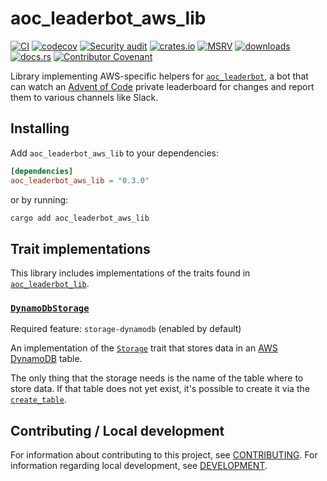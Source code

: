 # aoc_leaderbot_aws_lib

[![CI](https://github.com/clechasseur/aoc_leaderbot/actions/workflows/ci.yml/badge.svg?branch=main&event=push)](https://github.com/clechasseur/aoc_leaderbot/actions/workflows/ci.yml) [![codecov](https://codecov.io/gh/clechasseur/aoc_leaderbot/branch/main/graph/badge.svg?token=qSFdAkbb8U)](https://codecov.io/gh/clechasseur/aoc_leaderbot) [![Security audit](https://github.com/clechasseur/aoc_leaderbot/actions/workflows/audit-check.yml/badge.svg?branch=main)](https://github.com/clechasseur/aoc_leaderbot/actions/workflows/audit-check.yml) [![crates.io](https://img.shields.io/crates/v/aoc_leaderbot_aws_lib.svg)](https://crates.io/crates/aoc_leaderbot_aws_lib) [![MSRV](https://img.shields.io/crates/msrv/aoc_leaderbot_aws_lib)](https://github.com/clechasseur/aoc_leaderbot/tree/main/aoc_leaderbot_aws_lib) [![downloads](https://img.shields.io/crates/d/aoc_leaderbot_aws_lib.svg)](https://crates.io/crates/aoc_leaderbot_aws_lib) [![docs.rs](https://img.shields.io/badge/docs-latest-blue.svg)](https://docs.rs/aoc_leaderbot_aws_lib) [![Contributor Covenant](https://img.shields.io/badge/Contributor%20Covenant-2.1-4baaaa.svg)](../CODE_OF_CONDUCT.md)

Library implementing AWS-specific helpers for [`aoc_leaderbot`](https://github.com/clechasseur/aoc_leaderbot), a bot that can watch an [Advent of Code](https://adventofcode.com/) private leaderboard for changes and report them to various channels like Slack.

## Installing

Add `aoc_leaderbot_aws_lib` to your dependencies:

```toml
[dependencies]
aoc_leaderbot_aws_lib = "0.3.0"
```

or by running:

```bash
cargo add aoc_leaderbot_aws_lib
```

## Trait implementations

This library includes implementations of the traits found in [`aoc_leaderbot_lib`](https://crates.io/crates/aoc_leaderbot_lib).

### [`DynamoDbStorage`](https://docs.rs/aoc_leaderbot_aws_lib/latest/aoc_leaderbot_aws_lib/leaderbot/storage/aws/dynamodb/struct.DynamoDbStorage.html)

Required feature: `storage-dynamodb` (enabled by default)

An implementation of the [`Storage`](https://docs.rs/aoc_leaderbot_lib/latest/aoc_leaderbot_lib/leaderbot/trait.Storage.html) trait that stores data in an [AWS DynamoDB](https://aws.amazon.com/dynamodb/) table.

The only thing that the storage needs is the name of the table where to store data.
If that table does not yet exist, it's possible to create it via the [`create_table`](https://docs.rs/aoc_leaderbot_aws_lib/latest/aoc_leaderbot_aws_lib/leaderbot/storage/aws/dynamodb/struct.DynamoDbStorage.html#tymethod.create_table).

## Contributing / Local development

For information about contributing to this project, see [CONTRIBUTING](../CONTRIBUTING.md).
For information regarding local development, see [DEVELOPMENT](../DEVELOPMENT.md).
